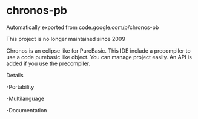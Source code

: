 # chronos-pb
Automatically exported from code.google.com/p/chronos-pb

This project is no longer maintained since 2009

Chronos is an eclipse like for PureBasic. This IDE include a precompiler to use a code purebasic like object. You can manage project easily. An API is added if you use the precompiler.

Details

-Portability

-Multilanguage

-Documentation

